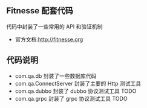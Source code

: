 ## Fitnesse 配套代码

代码中封装了一些常用的 API 和验证机制

- 官方文档:http://fitnesse.org

## 代码说明
- com.qa.db 封装了一些数据库代码
- com.qa.ConnectServer 封装了主要的 Http 测试工具
- com.qa.dubbo 封装了 dubbo 协议测试工具 TODO
- com.qa.grpc 封装了 grpc 协议测试工具 TODO